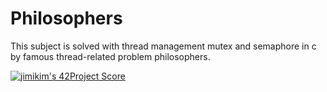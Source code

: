 # Philosophers

This subject is solved with thread management mutex and semaphore in c by famous thread-related problem philosophers.

[![jimikim's 42Project Score](https://badge42.herokuapp.com/api/project/jimikim/Philosophers)](https://github.com/JaeSeoKim/badge42)
